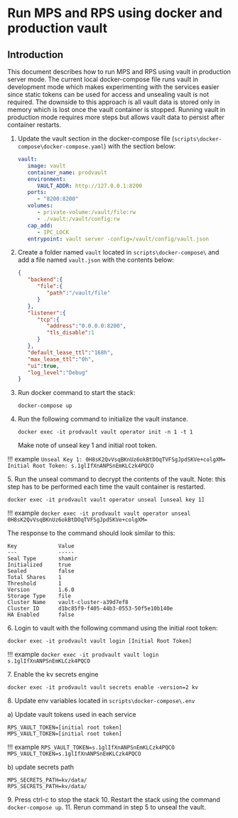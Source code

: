 # Run MPS and RPS using docker and production vault
## Introduction
This document describes how to run MPS and RPS using vault in production server mode. The current local docker-compose file runs vault in development mode which makes experimenting with the services easier since static tokens can be used for access and unsealing vault is not required. The downside to this approach is all vault data is stored only in memory which is lost once the vault container is stopped. Running vault in production mode requires more steps but allows vault data to persist after container restarts.


1. Update the vault section in the docker-compose file (`scripts\docker-compose\docker-compose.yaml`) with the section below: 
   ``` yaml
   vault:
      image: vault
      container_name: prodvault
      environment:
         VAULT_ADDR: http://127.0.0.1:8200
      ports:
         - "8200:8200"
      volumes:
         - private-volume:/vault/file:rw
         - ./vault:/vault/config:rw
      cap_add:
         - IPC_LOCK
      entrypoint: vault server -config=/vault/config/vault.json
   ```

2. Create a folder named `vault` located in `scripts\docker-compose\` and add a file named `vault.json` with the contents below:
   ``` json
   {
      "backend":{
         "file":{
            "path":"/vault/file"
         }
      },
      "listener":{
         "tcp":{
            "address":"0.0.0.0:8200",
            "tls_disable":1
         }
      },
      "default_lease_ttl":"168h",
      "max_lease_ttl":"0h",
      "ui":true,
      "log_level":"Debug"
   }
   ```

3. Run docker command to start the stack:
   ```
   docker-compose up
   ```

4. Run the following command to initialize the vault instance.

   ```
   docker exec -it prodvault vault operator init -n 1 -t 1
   ```
   Make note of unseal key 1 and initial root token. 

!!! example
      ```
      Unseal Key 1: 0H8sK2QvVsqBKnUz6okBtDOqTVFSgJpdSKVe+colgXM=
      Initial Root Token: s.1glIfXnANPSnEmKLCzk4PQCO
      ```


5\. Run the unseal command to decrypt the contents of the vault. Note: this step has to be performed each time the vault container is restarted.

   ```
   docker exec -it prodvault vault operator unseal [unseal key 1]
   ```

!!! example
      ```
      docker exec -it prodvault vault operator unseal 0H8sK2QvVsqBKnUz6okBtDOqTVFSgJpdSKVe+colgXM=
      ```
    
The response to the command should look similar to this:

```    
Key             Value
---             -----
Seal Type       shamir
Initialized     true
Sealed          false
Total Shares    1
Threshold       1
Version         1.6.0
Storage Type    file
Cluster Name    vault-cluster-a39d7ef8
Cluster ID      d1bc85f9-f405-44b3-0553-50f5e10b140e
HA Enabled      false
```
   
6\. Login to vault with the following command using the initial root token:   

```
docker exec -it prodvault vault login [Initial Root Token]
```
!!! example
    ```
    docker exec -it prodvault vault login s.1glIfXnANPSnEmKLCzk4PQCO
    ```
    
7\. Enable the kv secrets engine   
```
docker exec -it prodvault vault secrets enable -version=2 kv
```
    
8\. Update env variables located in `scripts\docker-compose\.env`

a) Update vault tokens used in each service

```
RPS_VAULT_TOKEN=[initial root token]
MPS_VAULT_TOKEN=[initial root token]
```
!!! example
      ```
      RPS_VAULT_TOKEN=s.1glIfXnANPSnEmKLCzk4PQCO
      MPS_VAULT_TOKEN=s.1glIfXnANPSnEmKLCzk4PQCO
      ```

b) update secrets path
```
MPS_SECRETS_PATH=kv/data/
RPS_SECRETS_PATH=kv/data/
``` 

9\. Press ctrl-c to stop the stack
10\. Restart the stack using the command `docker-compose up`.
11\. Rerun command in step 5 to unseal the vault.
 

